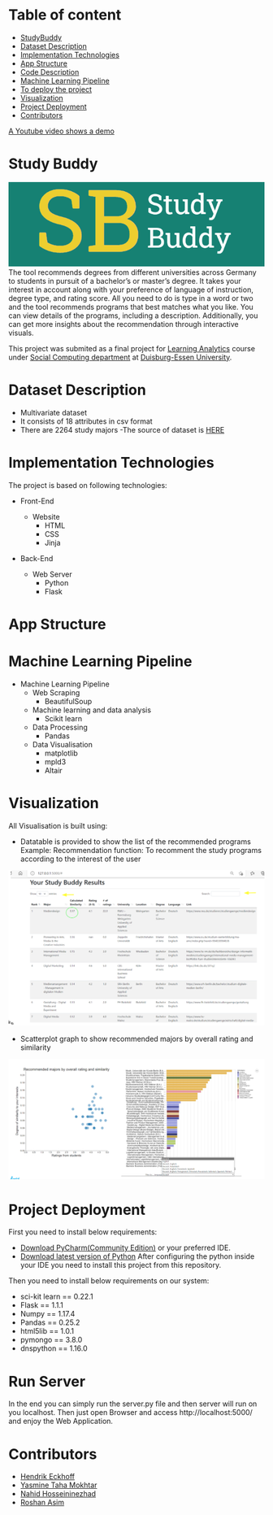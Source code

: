 # Table of content
- [StudyBuddy](https://github.com/roshan95/Study-Buddy#study-buddy)
- [Dataset Description](https://github.com/roshan95/Study-Buddy#dataset-description)
- [Implementation Technologies](https://github.com/roshan95/Study-Buddy#implementation-technologies)
- [App Structure](https://github.com/roshan95/Study-Buddy#app-structure)
- [Code Description](https://github.com/roshan95/Study-Buddy#app-structure)
- [Machine Learning Pipeline](https://github.com/roshan95/Study-Buddy#app-structure)
- [To deploy the project](https://github.com/roshan95/Study-Buddy#machine-learning-pipeline)
- [Visualization](https://github.com/roshan95/Study-Buddy#visualization)
- [Project Deployment](https://github.com/roshan95/Study-Buddy#project-deployment)
- [Contributors](https://github.com/roshan95/Study-Buddy#contributors)

[A Youtube video shows a demo]()
# Study Buddy
![image](/assets/images/logo.png)
The tool recommends degrees from different universities across Germany to students in pursuit of a bachelor’s or master’s degree. It takes your interest in account along with your preference of language of instruction, degree type, and rating score. All you need to do is type in a word or two and the tool recommends programs that best matches what you like. You can view details of the programs, including a description. Additionally, you can get more insights about the recommendation through interactive visuals.

This project was submited as a final project for  [Learning Analytics](https://www.uni-due.de/soco/teaching/overview.php) course under [Social Computing department](https://www.uni-due.de/soco/) at [Duisburg-Essen University](https://www.uni-due.de).
# Dataset Description
- Multivariate dataset
- It consists of 18 attributes in csv format
- There are 2264 study majors
-The source of dataset is [HERE](https://studycheck.de)
# Implementation Technologies
The project is based on following technologies:
- Front-End
  - Website
    - HTML
    - CSS
    - Jinja

- Back-End
  - Web Server
    - Python
    - Flask


# App Structure


# Machine Learning Pipeline
- Machine Learning Pipeline
  - Web Scraping
    - BeautifulSoup
  - Machine learning and data analysis
    - Scikit learn
  - Data Processing
    - Pandas
  - Data Visualisation
    - matplotlib
    - mpld3
    - Altair
# Visualization
All Visualisation is built using:

- Datatable is provided to show the list of the recommended programs
Example: Recommendation function: To recomment the study programs according to the interest of the user

![image](/assets/images/graphs2.png)

- Scatterplot graph to show recommended majors by overall rating and similarity

![image](/assets/images/graphs1.png)

# Project Deployment
First you need to install below requirements:

- [Download PyCharm(Community Edition)](https://www.jetbrains.com/pycharm/) or your preferred IDE.
- [Download latest version of Python](https://www.python.org/downloads/)
After configuring the python inside your IDE you need to install this project from this repository.

Then you need to install below requirements on our system:

- sci-kit learn == 0.22.1
- Flask == 1.1.1
- Numpy == 1.17.4
- Pandas == 0.25.2
- html5lib == 1.0.1
- pymongo == 3.8.0
- dnspython == 1.16.0

# Run Server
In the end you can simply run the server.py file and then server will run on you localhost. Then just open Browser and access http://localhost:5000/ and enjoy the Web Application.
# Contributors
- [Hendrik Eckhoff](https://github.com/Rechtecki)
- [Yasmine Taha Mokhtar]() 
- [Nahid Hosseininezhad]() 
- [Roshan Asim](https://github.com/roshan95)

